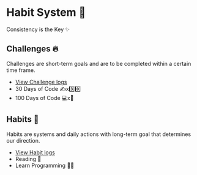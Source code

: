 # Habit System 🧭

Consistency is the Key ✨

## Challenges 🔥

Challenges are short-term goals and are to be completed within a certain time frame.

* [View Challenge logs](https://github.com/abhiramready/Habit-System/blob/main/Challenges/README_Challenges.md)
* 30 Days of Code ✍x3️⃣0️⃣
* 100 Days of Code 💻x💯


## Habits 📅

Habits are systems and daily actions with long-term goal that determines our direction.

* [View Habit logs](https://github.com/abhiramready/Habit-System/blob/main/Habits/README_Habits.md)
* Reading 📖
* Learn Programming 👨‍💻
